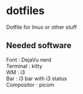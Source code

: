# dotfiles
Dotfile for linux or other stuff

## Needed software  
Font : DejaVu nerd  
Terminal : kitty  
WM : i3  
Bar : i3 bar with i3 status  
Compositor : picom
